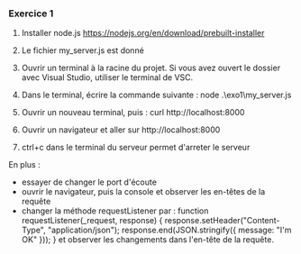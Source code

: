 ### Exercice 1

1. Installer node.js
https://nodejs.org/en/download/prebuilt-installer

2. Le fichier my_server.js est donné

3. Ouvrir un terminal à la racine du projet.
Si vous avez ouvert le dossier avec Visual Studio, utiliser le terminal de VSC.

4. Dans le terminal, écrire la commande suivante :
node .\exo1\my_server.js

5. Ouvrir un nouveau terminal, puis :
curl http://localhost:8000 

6. Ouvrir un navigateur et aller sur http://localhost:8000

7. ctrl+c dans le terminal du serveur permet d'arreter le serveur


En plus : 
- essayer de changer le port d'écoute 
- ouvrir le navigateur, puis la console et observer les en-têtes de la requête
- changer la méthode requestListener par : 
function requestListener(_request, response) {
  response.setHeader("Content-Type", "application/json");
  response.end(JSON.stringify({ message: "I'm OK" }));
}
et observer les changements dans l'en-tête de la requête.
